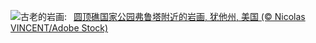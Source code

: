 ![](https://www.bing.com/th?id=OHR.FruitaPetroglyphs_ZH-CN5423905955_UHD.jpg&w=1000)古老的岩画:&nbsp;&ensp;[圆顶礁国家公园弗鲁塔附近的岩画, 犹他州, 美国 (© Nicolas VINCENT/Adobe Stock)](https://www.bing.com/th?id=OHR.FruitaPetroglyphs_ZH-CN5423905955_UHD.jpg)
<br><br/>
